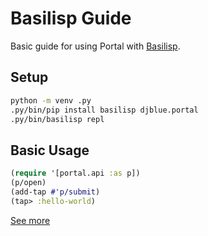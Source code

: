 # Basilisp Guide

Basic guide for using Portal with [Basilisp][basilisp].

## Setup

```bash
python -m venv .py 
.py/bin/pip install basilisp djblue.portal
.py/bin/basilisp repl
```

## Basic Usage

```clojure
(require '[portal.api :as p])
(p/open)
(add-tap #'p/submit)
(tap> :hello-world)
```

[See more](../../README.md#api)

[basilisp]: https://github.com/basilisp-lang/basilisp